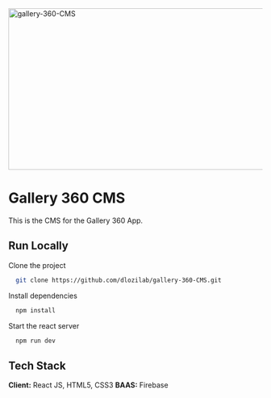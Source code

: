 <img src="https://socialify.git.ci/dlozilab/gallery-360-CMS/image?language=1&owner=1&name=1&stargazers=1&theme=Light" alt="gallery-360-CMS" width="640" height="320" />

# Gallery 360 CMS

<p>This is the CMS for the Gallery 360 App.</p>

## Run Locally

Clone the project

```bash
  git clone https://github.com/dlozilab/gallery-360-CMS.git
```

Install dependencies

```bash
  npm install
```

Start the react server

```bash
  npm run dev
```


## Tech Stack

**Client:** React JS, HTML5, CSS3
**BAAS:** Firebase
